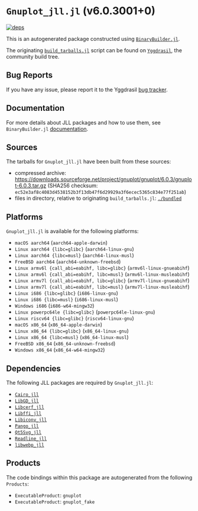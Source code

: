 # `Gnuplot_jll.jl` (v6.0.3001+0)

[![deps](https://juliahub.com/docs/Gnuplot_jll/deps.svg)](https://juliahub.com/ui/Packages/General/Gnuplot_jll/)

This is an autogenerated package constructed using [`BinaryBuilder.jl`](https://github.com/JuliaPackaging/BinaryBuilder.jl).

The originating [`build_tarballs.jl`](https://github.com/JuliaPackaging/Yggdrasil/blob/702a5bed7bdebb13967d915e2bcfba8459552652/G/Gnuplot/build_tarballs.jl) script can be found on [`Yggdrasil`](https://github.com/JuliaPackaging/Yggdrasil/), the community build tree.

## Bug Reports

If you have any issue, please report it to the Yggdrasil [bug tracker](https://github.com/JuliaPackaging/Yggdrasil/issues).

## Documentation

For more details about JLL packages and how to use them, see `BinaryBuilder.jl` [documentation](https://docs.binarybuilder.org/stable/jll/).

## Sources

The tarballs for `Gnuplot_jll.jl` have been built from these sources:

* compressed archive: https://downloads.sourceforge.net/project/gnuplot/gnuplot/6.0.3/gnuplot-6.0.3.tar.gz (SHA256 checksum: `ec52e3af8c4083d4538152b3f13db47f6d29929a3f6ecec5365c834e77f251ab`)
* files in directory, relative to originating `build_tarballs.jl`: [`./bundled`](https://github.com/JuliaPackaging/Yggdrasil/tree/702a5bed7bdebb13967d915e2bcfba8459552652/G/Gnuplot/bundled)

## Platforms

`Gnuplot_jll.jl` is available for the following platforms:

* `macOS aarch64` (`aarch64-apple-darwin`)
* `Linux aarch64 {libc=glibc}` (`aarch64-linux-gnu`)
* `Linux aarch64 {libc=musl}` (`aarch64-linux-musl`)
* `FreeBSD aarch64` (`aarch64-unknown-freebsd`)
* `Linux armv6l {call_abi=eabihf, libc=glibc}` (`armv6l-linux-gnueabihf`)
* `Linux armv6l {call_abi=eabihf, libc=musl}` (`armv6l-linux-musleabihf`)
* `Linux armv7l {call_abi=eabihf, libc=glibc}` (`armv7l-linux-gnueabihf`)
* `Linux armv7l {call_abi=eabihf, libc=musl}` (`armv7l-linux-musleabihf`)
* `Linux i686 {libc=glibc}` (`i686-linux-gnu`)
* `Linux i686 {libc=musl}` (`i686-linux-musl`)
* `Windows i686` (`i686-w64-mingw32`)
* `Linux powerpc64le {libc=glibc}` (`powerpc64le-linux-gnu`)
* `Linux riscv64 {libc=glibc}` (`riscv64-linux-gnu`)
* `macOS x86_64` (`x86_64-apple-darwin`)
* `Linux x86_64 {libc=glibc}` (`x86_64-linux-gnu`)
* `Linux x86_64 {libc=musl}` (`x86_64-linux-musl`)
* `FreeBSD x86_64` (`x86_64-unknown-freebsd`)
* `Windows x86_64` (`x86_64-w64-mingw32`)

## Dependencies

The following JLL packages are required by `Gnuplot_jll.jl`:

* [`Cairo_jll`](https://github.com/JuliaBinaryWrappers/Cairo_jll.jl)
* [`LibGD_jll`](https://github.com/JuliaBinaryWrappers/LibGD_jll.jl)
* [`Libcerf_jll`](https://github.com/JuliaBinaryWrappers/Libcerf_jll.jl)
* [`Libffi_jll`](https://github.com/JuliaBinaryWrappers/Libffi_jll.jl)
* [`Libiconv_jll`](https://github.com/JuliaBinaryWrappers/Libiconv_jll.jl)
* [`Pango_jll`](https://github.com/JuliaBinaryWrappers/Pango_jll.jl)
* [`Qt5Svg_jll`](https://github.com/JuliaBinaryWrappers/Qt5Svg_jll.jl)
* [`Readline_jll`](https://github.com/JuliaBinaryWrappers/Readline_jll.jl)
* [`libwebp_jll`](https://github.com/JuliaBinaryWrappers/libwebp_jll.jl)

## Products

The code bindings within this package are autogenerated from the following `Products`:

* `ExecutableProduct`: `gnuplot`
* `ExecutableProduct`: `gnuplot_fake`
